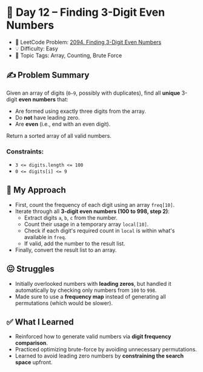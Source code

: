 # 📅 Day 12 – Finding 3-Digit Even Numbers

- 🔗 LeetCode Problem: [2094. Finding 3-Digit Even Numbers](https://leetcode.com/problems/finding-3-digit-even-numbers)
- 💡 Difficulty: Easy
- 🧠 Topic Tags: Array, Counting, Brute Force

## ✍️ Problem Summary

Given an array of digits (`0–9`, possibly with duplicates), find all **unique** 3-digit **even numbers** that:
- Are formed using exactly three digits from the array.
- Do **not** have leading zero.
- Are **even** (i.e., end with an even digit).

Return a sorted array of all valid numbers.

### Constraints:
- `3 <= digits.length <= 100`
- `0 <= digits[i] <= 9`

## 🚧 My Approach

- First, count the frequency of each digit using an array `freq[10]`.
- Iterate through all **3-digit even numbers (100 to 998, step 2)**:
  - Extract digits `a`, `b`, `c` from the number.
  - Count their usage in a temporary array `local[10]`.
  - Check if each digit's required count in `local` is within what's available in `freq`.
  - If valid, add the number to the result list.
- Finally, convert the result list to an array.

## 😖 Struggles

- Initially overlooked numbers with **leading zeros**, but handled it automatically by checking only numbers from `100` to `998`.
- Made sure to use a **frequency map** instead of generating all permutations (which would be slower).

## ✅ What I Learned

- Reinforced how to generate valid numbers via **digit frequency comparison**.
- Practiced optimizing brute-force by avoiding unnecessary permutations.
- Learned to avoid leading zero numbers by **constraining the search space** upfront.

